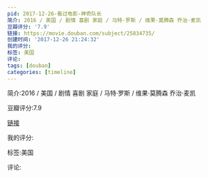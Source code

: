 ```yaml
---
pid: 2017-12-26-看过电影-神奇队长
简介: 2016 / 美国 / 剧情 喜剧 家庭 / 马特·罗斯 / 维果·莫腾森 乔治·麦凯
豆瓣评分: '7.9'
链接: https://movie.douban.com/subject/25834735/
创建时间: '2017-12-26 21:24:32'
我的评分:
标签: 美国
评论:
tags: [douban]
categories: [timeline]
---
```

简介:2016 / 美国 / 剧情 喜剧 家庭 / 马特·罗斯 / 维果·莫腾森 乔治·麦凯

豆瓣评分:7.9

[链接](https://movie.douban.com/subject/25834735/)

我的评分:

标签:美国

评论:

